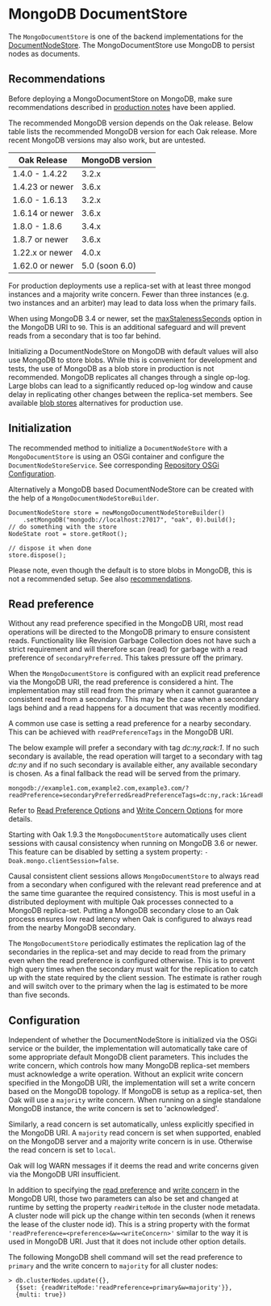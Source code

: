 <!--
   Licensed to the Apache Software Foundation (ASF) under one or more
   contributor license agreements.  See the NOTICE file distributed with
   this work for additional information regarding copyright ownership.
   The ASF licenses this file to You under the Apache License, Version 2.0
   (the "License"); you may not use this file except in compliance with
   the License.  You may obtain a copy of the License at

       http://www.apache.org/licenses/LICENSE-2.0

   Unless required by applicable law or agreed to in writing, software
   distributed under the License is distributed on an "AS IS" BASIS,
   WITHOUT WARRANTIES OR CONDITIONS OF ANY KIND, either express or implied.
   See the License for the specific language governing permissions and
   limitations under the License.
  -->
# MongoDB DocumentStore

The `MongoDocumentStore` is one of the backend implementations for the
[DocumentNodeStore](../documentmk.html). The MongoDocumentStore use MongoDB
to persist nodes as documents.

## <a name="recommendations"></a> Recommendations

Before deploying a MongoDocumentStore on MongoDB, make sure recommendations
described in [production notes](https://docs.mongodb.com/manual/administration/production-notes/)
have been applied.

The recommended MongoDB version depends on the Oak release. Below table lists
the recommended MongoDB version for each Oak release. More recent MongoDB
versions may also work, but are untested.

Oak Release | MongoDB version
------------|----------------
1.4.0 - 1.4.22 | 3.2.x
1.4.23 or newer | 3.6.x
1.6.0 - 1.6.13 | 3.2.x
1.6.14 or newer | 3.6.x
1.8.0 - 1.8.6 | 3.4.x
1.8.7 or newer | 3.6.x
1.22.x or newer | 4.0.x
1.62.0 or newer | 5.0 (soon 6.0)

For production deployments use a replica-set with at least three mongod
instances and a majority write concern. Fewer than three instances (e.g. two
instances and an arbiter) may lead to data loss when the primary fails.

When using MongoDB 3.4 or newer, set the [maxStalenessSeconds](https://docs.mongodb.com/manual/core/read-preference/#maxstalenessseconds)
option in the MongoDB URI to `90`. This is an additional safeguard and will
prevent reads from a secondary that is too far behind.

Initializing a DocumentNodeStore on MongoDB with default values will also use
MongoDB to store blobs. While this is convenient for development and tests, the
use of MongoDB as a blob store in production is not recommended. MongoDB
replicates all changes through a single op-log. Large blobs can lead to a
significantly reduced op-log window and cause delay in replicating other changes
between the replica-set members. See available [blob stores](../../plugins/blobstore.html)
alternatives for production use.

## <a name="initialization"></a> Initialization

The recommended method to initialize a `DocumentNodeStore` with a
`MongoDocumentStore` is using an OSGi container and configure the
`DocumentNodeStoreService`. See corresponding [Repository OSGi Configuration](../../osgi_config.html).

Alternatively a MongoDB based DocumentNodeStore can be created with the help of
a `MongoDocumentNodeStoreBuilder`.

    DocumentNodeStore store = newMongoDocumentNodeStoreBuilder()
        .setMongoDB("mongodb://localhost:27017", "oak", 0).build();
    // do something with the store
    NodeState root = store.getRoot();

    // dispose it when done
    store.dispose();

Please note, even though the default is to store blobs in MongoDB, this is not
a recommended setup. See also [recommendations](#recommendations).

## <a name="read-preference"></a> Read preference

Without any read preference specified in the MongoDB URI, most read operations
will be directed to the MongoDB primary to ensure consistent reads.
Functionality like Revision Garbage Collection does not have such a strict
requirement and will therefore scan (read) for garbage with a read preference
of `secondaryPreferred`. This takes pressure off the primary.

When the `MongoDocumentStore` is configured with an explicit read preference via
the MongoDB URI, the read preference is considered a hint. The implementation
may still read from the primary when it cannot guarantee a consistent read from
a secondary. This may be the case when a secondary lags behind and a read
happens for a document that was recently modified.

A common use case is setting a read preference for a nearby secondary. This can
be achieved with `readPreferenceTags` in the MongoDB URI.

The below example will prefer a secondary with tag _dc:ny,rack:1_. If no such
secondary is available, the read operation will target to a secondary with tag
_dc:ny_ and if no such secondary is available either, any available secondary is
chosen. As a final fallback the read will be served from the primary.

    mongodb://example1.com,example2.com,example3.com/?readPreference=secondaryPreferred&readPreferenceTags=dc:ny,rack:1&readPreferenceTags=dc:ny&readPreferenceTags=

Refer to [Read Preference Options][3] and [Write Concern Options][4] for more details.

Starting with Oak 1.9.3 the `MongoDocumentStore` automatically uses client
sessions with causal consistency when running on MongoDB 3.6 or newer. This
feature can be disabled by setting a system property: `-Doak.mongo.clientSession=false`.

Causal consistent client sessions allows `MongoDocumentStore` to always read
from a secondary when configured with the relevant read preference and at the
same time guarantee the required consistency. This is most useful in a
distributed deployment with multiple Oak processes connected to a MongoDB
replica-set. Putting a MongoDB secondary close to an Oak process ensures low
read latency when Oak is configured to always read from the nearby MongoDB
secondary.

The `MongoDocumentStore` periodically estimates the replication lag of the
secondaries in the replica-set and may decide to read from the primary even when
the read preference is configured otherwise. This is to prevent high query times
when the secondary must wait for the replication to catch up with the state
required by the client session. The estimate is rather rough and will switch
over to the primary when the lag is estimated to be more than five seconds.

## <a name="configuration"></a> Configuration

Independent of whether the DocumentNodeStore is initialized via the OSGi service
or the builder, the implementation will automatically take care of some
appropriate default MongoDB client parameters. This includes the write concern,
which controls how many MongoDB replica-set members must acknowledge a write
operation. Without an explicit write concern specified in the MongoDB URI, the
implementation will set a write concern based on the MongoDB topology. If MongoDB
is setup as a replica-set, then Oak will use a `majority` write concern. When
running on a single standalone MongoDB instance, the write concern is set to
'acknowledged'.

Similarly, a read concern is set automatically, unless explicitly specified in
the MongoDB URI. A `majority` read concern is set when supported, enabled on
the MongoDB server and a majority write concern is in use. Otherwise the read
concern is set to `local`.

Oak will log WARN messages if it deems the read and write concerns given via the
MongoDB URI insufficient.

In addition to specifying the [read preference][1] and [write concern][2] in the
MongoDB URI, those two parameters can also be set and changed at runtime by
setting the property `readWriteMode` in the cluster node metadata. A cluster
node will pick up the change within ten seconds (when it renews the lease of the
cluster node id). This is a string property with the format
`'readPreference=<preference>&w=<writeConcern>'` similar to the way it is used
in MongoDB URI. Just that it does not include other option details.

The following MongoDB shell command will set the read preference to `primary`
and the write concern to `majority` for all cluster nodes:

    > db.clusterNodes.update({},
      {$set: {readWriteMode:'readPreference=primary&w=majority'}},
      {multi: true})

[1]: http://docs.mongodb.org/manual/core/read-preference/
[2]: http://docs.mongodb.org/manual/core/write-concern/
[3]: http://docs.mongodb.org/manual/reference/connection-string/#read-preference-options
[4]: http://docs.mongodb.org/manual/reference/connection-string/#write-concern-options
